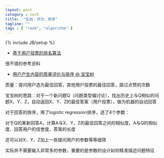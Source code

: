```yaml
---
layout: post
category : tech
title:  "实战：评分，排序"
tagline: ""
tags : [ "rank", "algorithm" ] 
---
```

{% include JB/setup %}

* [基于用户投票的排名算法](http://www.ruanyifeng.com/blog/2012/02/ranking_algorithm_hacker_news.html)

很不错的参考资料

* [用户产生内容的质量评价与排序 @ 宝宝树](http://www.docin.com/p-663196694.html)

质量：提问用户选为最佳回答，其他用户投票的最佳回答，路过点赞的次数

宝宝树的思路：对于一个新问题Q（问题类型偏讨论），找出历史上与Q相似的问题X、Y、Z，自动返回X、Y、Z的最佳答案（用户投票），做为机器的自动回答

对于回答的排序，用了logistic regression排序，选了4个参数：

对于Q的某新回答A，计算A与X、Y、Z的最佳回答之间的相似度，A与Q的相似度、回答用户的信誉度、答案的长度

还可以对X、Y、Z加上一些提问用户的参数等等细筛

实际并不需要输入非常多的参数，重要的是参数的设计如何精准描述问题特征
